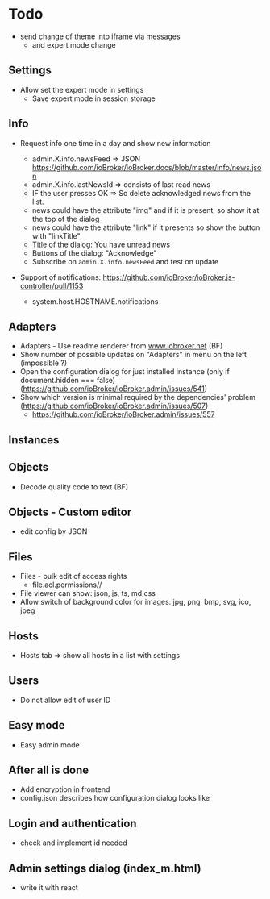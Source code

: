 # Todo

- send change of theme into iframe via messages
  - and expert mode change

## Settings
- Allow set the expert mode in settings
  - Save expert mode in session storage
  
## Info
- Request info one time in a day and show new information
  - admin.X.info.newsFeed => JSON https://github.com/ioBroker/ioBroker.docs/blob/master/info/news.json
  - admin.X.info.lastNewsId => consists of last read news
  - IF the user presses OK => So delete acknowledged news from the list.
  - news could have the attribute "img" and if it is present, so show it at the top of the dialog
  - news could have the attribute "link" if it presents so show the button with "linkTitle"
  - Title of the dialog: You have unread news
  - Buttons of the dialog: "Acknowledge"
  - Subscribe on `admin.X.info.newsFeed` and test on update

- Support of notifications: https://github.com/ioBroker/ioBroker.js-controller/pull/1153 
  - system.host.HOSTNAME.notifications

## Adapters
- Adapters - Use readme renderer from www.iobroker.net (BF)
- Show number of possible updates on "Adapters" in menu on the left (impossible ?)
- Open the configuration dialog for just installed instance (only if document.hidden === false) (https://github.com/ioBroker/ioBroker.admin/issues/541)
- Show which version is minimal required by the dependencies' problem (https://github.com/ioBroker/ioBroker.admin/issues/507)
  - https://github.com/ioBroker/ioBroker.admin/issues/557

## Instances
<!-- - fix layout by long adapter names (see screenshot in telegram) -->
<!-- - Check what happens if CRON has value like "03 0,6,13,22 *" (https://github.com/ioBroker/ioBroker.admin/issues/360) -->
<!-- - Mode in which the whole title background indicates the state of instance (https://github.com/ioBroker/ioBroker.admin/issues/652) -->

## Objects
- Decode quality code to text (BF)
<!-- - ACL dialog scroll only checkboxes -->
<!-- - ACL settings for non-existing objects with '---' and "apply to children" selected -->
<!-- - highlight "different" with (opacity: 0.5) -->
<!-- - Create object of type "folder": only in "alias.0" and "0_userdata.0" (https://github.com/ioBroker/ioBroker.admin/issues/577) -->

## Objects - Custom editor
- edit config by JSON

## Files
- Files - bulk edit of access rights
  - file.acl.permissions//
- File viewer can show: json, js, ts, md,css
- Allow switch of background color for images: jpg, png, bmp, svg, ico, jpeg
  
## Hosts  
- Hosts tab => show all hosts in a list with settings

## Users
- Do not allow edit of user ID

## Easy mode
- Easy admin mode

## After all is done
- Add encryption in frontend
- config.json describes how configuration dialog looks like

## Login and authentication
- check and implement id needed

## Admin settings dialog (index_m.html)
- write it with react
